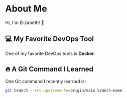 # About Me  
Hi, I'm Elizabeth! 👋  

## 💻 My Favorite DevOps Tool  
One of my favorite DevOps tools is **Docker**.

## 🔥 A Git Command I Learned  
One Git command I recently learned is:  
```bash
git branch --set-upstream-to=origin/main branch-name
